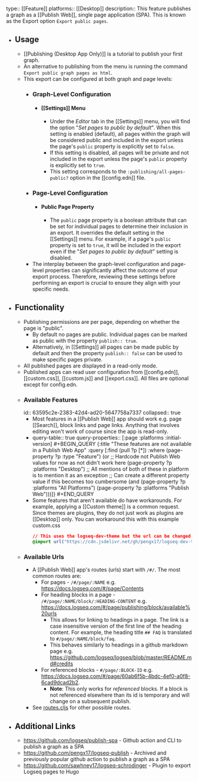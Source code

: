 type:: [[Feature]]
platforms:: [[Desktop]]
description:: This feature publishes a graph as a [[Publish Web]], single page application (SPA). This is known as the Export option `Export public pages`.

- ## Usage
	- [[Publishing (Desktop App Only)]] is a tutorial to publish your first graph.
	- An alternative to publishing from the menu is running the command `Export public graph pages as html`.
	- This export can be configured at both graph and page levels:
		- ### Graph-Level Configuration
			- #### [[Settings]] Menu
				- Under the *Editor* tab in the [[Settings]] menu, you will find the option "*Set pages to public by default*". When this setting is enabled (default), all pages within the graph will be considered public and included in the export unless the page's `public` property is explicitly set to `false`.
				- If this setting is disabled,  all pages will be private and not included in the export unless the page's `public` property is explicitly set to `true`.
				- This setting corresponds to the `:publishing/all-pages-public?` option in the [[config.edn]] file.
		- ### Page-Level Configuration
			- #### Public Page Property
				- The `public` page property is a boolean attribute that can be set for individual pages to determine their inclusion in an export. It overrides the default setting in the [[Settings]] menu. For example, if a page's `public` property is set to `true`, it will be included in the export even if the "*Set pages to public by default*" setting is disabled.
		- The interplay between the graph-level configuration and page-level properties can significantly affect the outcome of your export process. Therefore, reviewing these settings before performing an export is crucial to ensure they align with your specific needs.
- ## Functionality
	- Publishing permissions are per page, depending on whether the page is "public".
		- By default no pages are public. Individual pages can be marked as public with the property `publish:: true`.
		- Alternatively, in [[Settings]] all pages can be made public by default and then the property `publish:: false` can be used to make specific pages private.
	- All published pages are displayed in a read-only mode.
	- Published apps can read user configuration from [[config.edn]], [[custom.css]], [[custom.js]] and [[export.css]]. All files are optional except for config.edn.
	- ### Available Features
	  id:: 63595c2e-2383-42d4-ad20-5647758a7337
	  collapsed:: true
		- Most features in a [[Publish Web]] app should work e.g. page [[Search]], block links and page links. Anything that involves editing won't work of course since the app is read-only.
		- query-table:: true
		  query-properties:: [:page :platforms :initial-version]
		  #+BEGIN_QUERY
		  {:title "These features are not available in a Publish Web App"
		   :query [:find (pull ?p [*])
		                :where
		                (page-property ?p :type "Feature")
		                (or
		                     ;; Hardcode not Publish Web values for now as not didn't work here
		                     (page-property ?p :platforms "Desktop")
		                     ;; All mentions of both of these in platform is to mention it as an exception
		                     ;; Can create a different property value if this becomes too cumbersome
		                     (and (page-property ?p :platforms "All Platforms")
		                              (page-property ?p :platforms "Publish Web")))]}
		  #+END_QUERY
		- Some features that aren't available do have workarounds. For example, applying a [[Custom theme]] is a common request. Since themes are plugins, they do not just work as plugins are [[Desktop]] only. You can workaround this with this example custom.css
		  ```css
		  // This uses the logseq-dev-theme but the url can be changed to any theme's github url
		  @import url("https://cdn.jsdelivr.net/gh/pengx17/logseq-dev-theme@main/custom.css");
		  ```
	- ### Available Urls
		- A [[Publish Web]] app's routes (urls) start with `/#/`. The most common routes are:
			- For pages - `/#/page/:NAME` e.g. https://docs.logseq.com/#/page/Contents
			- For heading blocks in a page - `/#/page/:NAME/block/:HEADING-CONTENT` e.g. https://docs.logseq.com/#/page/publishing/block/available%20urls
				- This allows for linking to headings in a page. The link is a case insensitive version of the first line of the heading content. For example, the heading title `## FAQ` is translated to `#/page/:NAME/block/faq`.
				- This behaves similarly to headings in a github markdown page e.g. https://github.com/logseq/logseq/blob/master/README.md#credits
			- For referenced blocks - `#/page/:BLOCK-ID` e.g. https://docs.logseq.com/#/page/60ab6f5b-4bdc-4ef0-a0f8-6cad9dcad2b2.
				- **Note**: This only works for _referenced_ blocks. If a block is not referenced elsewhere than its id is temporary and will change on a subsequent publish.
		- See [routes.cljs](https://github.com/logseq/logseq/blob/master/src/main/frontend/routes.cljs) for other possible routes.
- ## Additional Links
	- https://github.com/logseq/publish-spa - Github action and CLI to publish a graph as a SPA
	- https://github.com/pengx17/logseq-publish - Archived and previously popular github action to publish a graph as a SPA
	- https://github.com/sawhney17/logseq-schrodinger - Plugin to export Logseq pages to Hugo